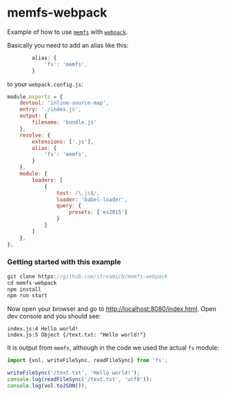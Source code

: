 # memfs-webpack

Example of how to use [`memfs`][memfs] with [`webpack`][webpack].

Basically you need to add an alias like this:

```js
        alias: {
            'fs': 'memfs',
        }
```

to your `webpack.config.js`:

```js
module.exports = {
    devtool: 'inline-source-map',
    entry: './index.js',
    output: {
        filename: 'bundle.js'
    },
    resolve: {
        extensions: ['.js'],
        alias: {
            'fs': 'memfs',
        }
    },
    module: {
        loaders: [
            {
                test: /\.js$/,
                loader: 'babel-loader',
                query: {
                    presets: ['es2015']
                }
            }
        ]
    },
};
```

### Getting started with this example

```js
git clone https://github.com/streamich/memfs-webpack
cd memfs-webpack
npm install
npm run start
```

Now open your browser and go to [http://localhost:8080/index.html](http://localhost:8080/index.html).
Open dev console and you should see:

    index.js:4 Hello world!
    index.js:5 Object {/text.txt: "Hello world!"}

It is output from `memfs`, although in the code we used the actual `fs` module:

```js
import {vol, writeFileSync, readFileSync} from 'fs';

writeFileSync('/text.txt', 'Hello world!');
console.log(readFileSync('/text.txt', 'utf8'));
console.log(vol.toJSON());
```



[memfs]: https://github.com/streamich/memfs
[webpack]: https://github.com/webpack/webpack

